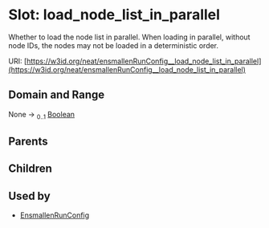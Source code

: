 
# Slot: load_node_list_in_parallel


Whether to load the node list in parallel. When loading in parallel, without node IDs, the nodes may not be loaded in a deterministic order.

URI: [https://w3id.org/neat/ensmallenRunConfig__load_node_list_in_parallel](https://w3id.org/neat/ensmallenRunConfig__load_node_list_in_parallel)


## Domain and Range

None &#8594;  <sub>0..1</sub> [Boolean](types/Boolean.md)

## Parents


## Children


## Used by

 * [EnsmallenRunConfig](EnsmallenRunConfig.md)

